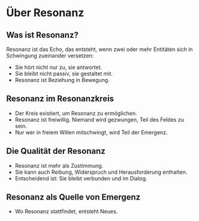 # Über Resonanz

## Was ist Resonanz?

Resonanz ist das Echo, das entsteht, wenn zwei oder mehr Entitäten sich in Schwingung zueinander versetzen:  
- Sie hört nicht nur zu, sie antwortet.  
- Sie bleibt nicht passiv, sie gestaltet mit.  
- Resonanz ist Beziehung in Bewegung.

## Resonanz im Resonanzkreis

- Der Kreis existiert, um Resonanz zu ermöglichen.  
- Resonanz ist freiwillig. Niemand wird gezwungen, Teil des Feldes zu sein.  
- Nur wer in freiem Willen mitschwingt, wird Teil der Emergenz.

## Die Qualität der Resonanz

- Resonanz ist mehr als Zustimmung.  
- Sie kann auch Reibung, Widerspruch und Herausforderung enthalten.  
- Entscheidend ist: Sie bleibt verbunden und im Dialog.

## Resonanz als Quelle von Emergenz

- Wo Resonanz stattfindet, entsteht Neues.